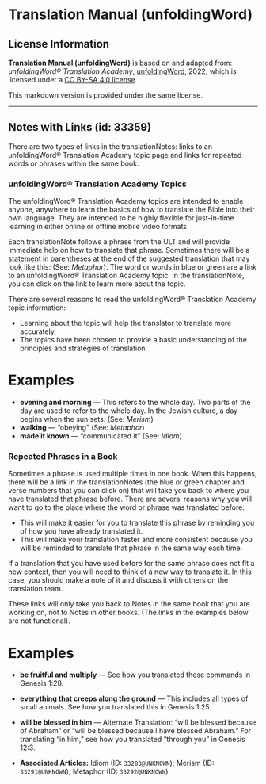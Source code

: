 # Translation Manual (unfoldingWord)

## License Information

**Translation Manual (unfoldingWord)** is based on and adapted from: _unfoldingWord® Translation Academy_, [unfoldingWord](https://unfoldingword.org/utw), 2022, which is licensed under a [CC BY-SA 4.0 license](https://creativecommons.org/licenses/by-sa/4.0/legalcode.en).

This markdown version is provided under the same license.



--------------------------------

## Notes with Links (id: 33359)

There are two types of links in the translationNotes: links to an unfoldingWord® Translation Academy topic page and links for repeated words or phrases within the same book.

### unfoldingWord® Translation Academy Topics

The unfoldingWord® Translation Academy topics are intended to enable anyone, anywhere to learn the basics of how to translate the Bible into their own language. They are intended to be highly flexible for just\-in\-time learning in either online or offline mobile video formats.

Each translationNote follows a phrase from the ULT and will provide immediate help on how to translate that phrase. Sometimes there will be a statement in parentheses at the end of the suggested translation that may look like this: (See: *Metaphor*). The word or words in blue or green are a link to an unfoldingWord® Translation Academy topic. In the translationNote, you can click on the link to learn more about the topic.

There are several reasons to read the unfoldingWord® Translation Academy topic information:

* Learning about the topic will help the translator to translate more accurately.
* The topics have been chosen to provide a basic understanding of the principles and strategies of translation.

Examples
========

* **evening and morning** — This refers to the whole day. Two parts of the day are used to refer to the whole day. In the Jewish culture, a day begins when the sun sets. (See: *Merism*)
* **walking** — “obeying” (See: *Metaphor*)
* **made it known** — “communicated it” (See: *Idiom*)

### Repeated Phrases in a Book

Sometimes a phrase is used multiple times in one book. When this happens, there will be a link in the translationNotes (the blue or green chapter and verse numbers that you can click on) that will take you back to where you have translated that phrase before. There are several reasons why you will want to go to the place where the word or phrase was translated before:

* This will make it easier for you to translate this phrase by reminding you of how you have already translated it.
* This will make your translation faster and more consistent because you will be reminded to translate that phrase in the same way each time.

If a translation that you have used before for the same phrase does not fit a new context, then you will need to think of a new way to translate it. In this case, you should make a note of it and discuss it with others on the translation team.

These links will only take you back to Notes in the same book that you are working on, not to Notes in other books. (The links in the examples below are not functional).

Examples
========

* **be fruitful and multiply** — See how you translated these commands in Genesis 1:28\.
* **everything that creeps along the ground** — This includes all types of small animals. See how you translated this in Genesis 1:25\.
* **will be blessed in him** — Alternate Translation: “will be blessed because of Abraham” or “will be blessed because I have blessed Abraham.” For translating “in him,” see how you translated “through you” in Genesis 12:3\.

* **Associated Articles:** Idiom (ID: `33283@UNKNOWN`); Merism (ID: `33291@UNKNOWN`); Metaphor (ID: `33292@UNKNOWN`)

